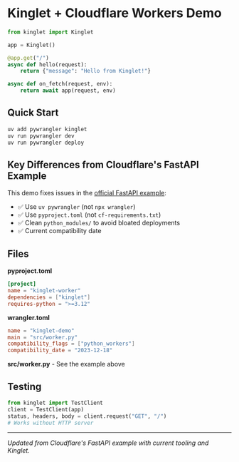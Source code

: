 # Kinglet + Cloudflare Workers Demo

```python
from kinglet import Kinglet

app = Kinglet()

@app.get("/")
async def hello(request):
    return {"message": "Hello from Kinglet!"}

async def on_fetch(request, env):
    return await app(request, env)
```

## Quick Start

```bash
uv add pywrangler kinglet
uv run pywrangler dev
uv run pywrangler deploy
```

## Key Differences from Cloudflare's FastAPI Example

This demo fixes issues in the [official FastAPI example](https://github.com/cloudflare/python-workers-examples/tree/main/03-fastapi):

- ✅ Use `uv pywrangler` (not `npx wrangler`)
- ✅ Use `pyproject.toml` (not `cf-requirements.txt`)
- ✅ Clean `python_modules/` to avoid bloated deployments
- ✅ Current compatibility date

## Files

**pyproject.toml**
```toml
[project]
name = "kinglet-worker"
dependencies = ["kinglet"]
requires-python = ">=3.12"
```

**wrangler.toml**
```toml
name = "kinglet-demo"
main = "src/worker.py"
compatibility_flags = ["python_workers"]
compatibility_date = "2023-12-18"
```

**src/worker.py** - See the example above

## Testing

```python
from kinglet import TestClient
client = TestClient(app)
status, headers, body = client.request("GET", "/")
# Works without HTTP server
```

---

*Updated from Cloudflare's FastAPI example with current tooling and Kinglet.*
